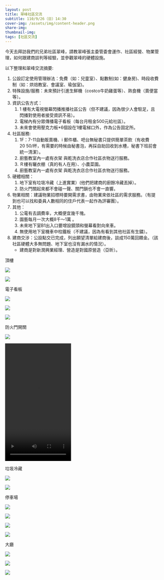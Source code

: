 ```yaml
---
layout: post
title: 翠峰社區交流
subtitle: 110/9/26（日）14:30
cover-img: /assets/img/content-header.png
share-img: 
thumbnail-img:
tags: [社區交流]
---
```


今天去拜訪我們的兄弟社區翠峰，請教翠峰張主委管委會運作、社區經營、物業管理，如何跟建商談判等經驗，並參觀翠峰的硬體設施。

以下整理和翠峰交流摘要:

1. 公設訂定使用管理辦法：免費（如：兒童室）、點數制(如：健身房)、時段收費制（如：烘焙教室、會議室、瑜伽室)。
2. 特殊設施/服務：未來預計引進生鮮機（costco牛奶雞蛋等）、熟食機（賣便當等）。
3. 資訊公告方式：
   1. 1 樓有大電視螢幕閃播推播社區公告（但不建議，因為很少人會駐足，且閃播對使用者接受資訊不易）。
   2. 電梯內有分眾傳播電子看板（每台月租金500元給社區）。
   3. 未來會使用壓克力板*6個設在1樓電梯口外，作為公告固定所。
4. 社區服務:
   1. 1F：7-11自動販賣機、i 郵件櫃、吧台無秘書只提供簡單茶飲（有收費$20~$50/杯，有需要的時候由秘書泡，再採自助回收到水槽，秘書下班前會統一清潔）。
   2. 廚藝教室內一處有衣架 與乾洗衣店合作社區衣物送行服務。
   3. Ｒ樓有曬衣棚（真的有人在用）、小農菜園。
   4. 廚藝教室內一處有衣架 與乾洗衣店合作社區衣物送行服務。
5. 硬體相關：
   1. 地下室有垃圾冷藏（上進實業）(他們把建商的廚餘冷藏丟掉）。
   2. 防火門關起來都不會碰一聲、關門鎖也不會一直響。
6. 物業相關：建議物業招標時要開需求書，由物業來依社區的需求服務。（有提到也可以找和委員人數相同的住戶代表一起作為評審團）。
7. 其他：
   1. 公電有去調費率，大概便宜幾千塊。
   2. 園藝每月一次大概8千～1萬 。
   3. 未來地下室B1出入口要增設鏡頭和螢幕看對向來車。
   4. 無使用地下室機車中柱鐵板（不建議，因為有看到其他社區有生鏽）。
8. 建商交涉：公設點交已完成，列出願望清單給建商後，談成150萬回饋金。（該社區硬體大多無問題、地下室也沒有漏水的情況）。
   - 建商是對新潤興業經理、營造是對國原營造（亞昕）。


頂樓

![](../assets/post/20210926/community/01_01_頂樓開心農場.jpg)

![](../assets/post/20210926/community/01_02_頂樓曬被區.jpg)

電子看板

![](../assets/post/20210926/community/02_01_電子看板.jpg)

![](../assets/post/20210926/community/02_02_電子看板.jpg)

![](../assets/post/20210926/community/02_03_電子看板.jpg)

防火門開關

![](../assets/post/20210926/community/03_01_防火門開關.jpg)

<video width="216" height="384" controls>
  <source src="../assets/post/20210926/community/03_02.mp4" type="video/mp4">
Your browser does not support the video tag.
</video>

垃圾冷藏

![](../assets/post/20210926/community/04_01_垃圾冷藏.jpg)

![](../assets/post/20210926/community/04_02_垃圾冷藏.jpg)

停車場

![](../assets/post/20210926/community/05_01_停車場.jpg)

![](../assets/post/20210926/community/05_02_停車場.jpg)

![](../assets/post/20210926/community/05_03_停車場.jpg)

![](../assets/post/20210926/community/05_04_停車場.jpg)

大廳

![](../assets/post/20210926/community/06_01_大廳%20I%20郵箱.jpg)

![](../assets/post/20210926/community/06_02_大廳7-11智販機.jpg)

![](../assets/post/20210926/community/06_03_Bar.jpg)
